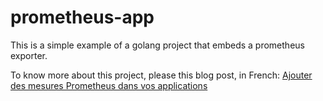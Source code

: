 # prometheus-app

This is a simple example of a golang project that embeds a prometheus exporter.

To know more about this project, please this blog post, in French:
[Ajouter des mesures Prometheus dans vos applications](https://natives.easyteam.fr/2020-01/prometheus-application)
